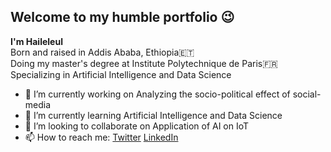 ## **Welcome to my humble portfolio 😉**

**I'm Haileleul**</br>
Born and raised in Addis Ababa, Ethiopia🇪🇹</br>
Doing my master's degree at Institute Polytechnique de Paris🇫🇷</br>
Specializing in Artificial Intelligence and Data Science</br>


- 🔭 I’m currently working on Analyzing the socio-political effect of social-media
- 🌱 I’m currently learning Artificial Intelligence and Data Science
- 👯 I’m looking to collaborate on Application of AI on IoT
- 📫 How to reach me: [Twitter](https://twitter.com/haile_leul) [LinkedIn](https://www.linkedin.com/in/haileleul-zeyede-5113b6157/)
